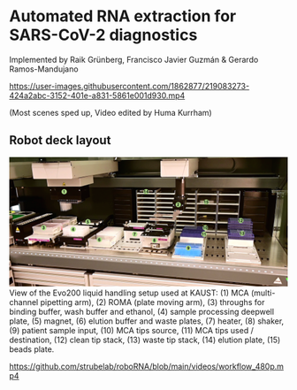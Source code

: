 # Automated RNA extraction for SARS-CoV-2 diagnostics
Implemented by Raik Grünberg, Francisco Javier Guzmán & Gerardo Ramos-Mandujano

https://user-images.githubusercontent.com/1862877/219083273-424a2abc-3152-401e-a831-5861e001d930.mp4

(Most scenes sped up, Video edited by Huma Kurrham)

## Robot deck layout
![Deck Layout](./images/deck_annotated.png)
View of the Evo200 liquid handling setup used at KAUST:
(1) MCA (multi-channel pipetting arm), (2) ROMA (plate moving arm), (3) throughs for binding buffer, wash buffer and ethanol, (4) sample processing deepwell plate, (5) magnet, (6) elution buffer and waste plates, (7) heater, (8) shaker, (9) patient sample input, (10) MCA tips source, (11) MCA tips used / destination, (12) clean tip stack, (13) waste tip stack, (14) elution plate, (15) beads plate. 

https://github.com/strubelab/roboRNA/blob/main/videos/workflow_480p.mp4
